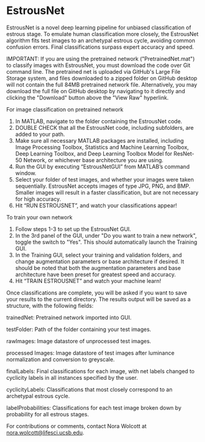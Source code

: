 # EstrousNet

EstrousNet is a novel deep learning pipeline for unbiased classification of estrous stage. To emulate human classification more closely, the EstrousNet algorithm fits test images to an archetypal estrous cycle, avoiding common confusion errors. Final classifications surpass expert accuracy and speed.

IMPORTANT: If you are using the pretrained network ("PretrainedNet.mat") to classify images with EstrousNet, you must download the code over Git command line. The pretrained net is uploaded via GitHub's Large File Storage system, and files downloaded to a zipped folder on GitHub desktop will not contain the full 84MB pretrained network file. Alternatively, you may download the full file on GitHub desktop by navigating to it directly and clicking the "Download" button above the "View Raw" hyperlink. 

For image classification on pretrained network
1) In MATLAB, navigate to the folder containing the EstrousNet code.
2) DOUBLE CHECK that all the EstrousNet code, including subfolders, are added to your path.
3) Make sure all necessary MATLAB packages are installed, including Image Processing Toolbox, Statistics and Machine Learning Toolbox, Deep Learning Toolbox, and Deep Learning Toolbox Model for ResNet-50 Network, or whichever base architecture you are using.
4) Run the GUI by executing “EstrousNetGUI” from MATLAB’s command window.
5)  Select your folder of test images, and whether your images were taken sequentially. EstrousNet accepts images of type JPG, PNG, and BMP. Smaller images will result in a faster classification, but are not necessary for high accuracy. 
6)  Hit “RUN ESTROUSNET”, and watch your classifications appear!


To train your own network
1) Follow steps 1-3 to set up the EstrousNet GUI.
2) In the 3rd panel of the GUI, under "Do you want to train a new network", toggle the switch to "Yes". This should automatically launch the Training GUI.
3) In the Training GUI, select your training and validation folders, and change augmentation parameters or base architecture if desired. It should be noted that both the augmentation parameters and base architecture have been preset for greatest speed and accuracy.
4) Hit “TRAIN ESTROUSNET” and watch your machine learn!


Once classifications are complete, you will be asked if you want to save your results to the current directory. 
The results output will be saved as a structure, with the following fields:

trainedNet:          Pretrained network imported into GUI.

testFolder:          Path of the folder containing your test images.

rawImages:           Image datastore of unprocessed test images.

processed Images:    Image datastore of test images after luminance normalization and conversion to greyscale.

finalLabels:         Final classifications for each image, with net labels changed to cyclicity labels in all instances specified by the user.

cyclicityLabels:     Classifications that most closely correspond to an archetypal estrous cycle.

labelProbabilities:  Classifications for each test image broken down by probability for all estrous stages.


For contributions or comments, contact Nora Wolcott at nora.wolcott@lifesci.ucsb.edu.
